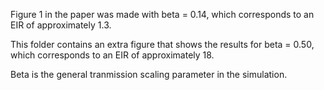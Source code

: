 Figure 1 in the paper was made with beta = 0.14, which corresponds to an EIR of approximately 1.3.

This folder contains an extra figure that shows the results for beta = 0.50, which corresponds to an EIR of approximately 18.

Beta is the general tranmission scaling parameter in the simulation.
